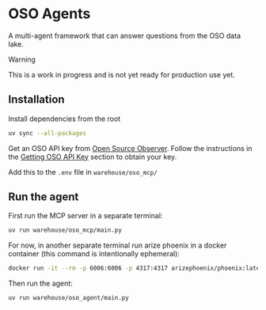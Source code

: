 # OSO Agents

A multi-agent framework that can answer questions from the OSO data lake.

> [!WARNING]
> This is a work in progress and is not yet ready for production use yet.

## Installation

Install dependencies from the root

```bash
uv sync --all-packages
```

Get an OSO API key from
[Open Source Observer](https://www.opensource.observer). Follow the
instructions in the [Getting OSO API Key](#getting-oso-api-key) section to
obtain your key.

Add this to the `.env` file in `warehouse/oso_mcp/`

## Run the agent

First run the MCP server in a separate terminal:

```bash
uv run warehouse/oso_mcp/main.py
```

For now, in another separate terminal run arize phoenix in a docker container (this command is intentionally ephemeral):

```bash
docker run -it --rm -p 6006:6006 -p 4317:4317 arizephoenix/phoenix:latest
```

Then run the agent:

```bash
uv run warehouse/oso_agent/main.py
```
